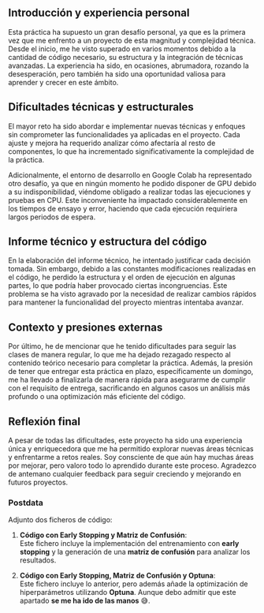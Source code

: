 ## Introducción y experiencia personal

Esta práctica ha supuesto un gran desafío personal, ya que es la primera vez que me enfrento a un proyecto de esta magnitud y complejidad técnica. Desde el inicio, me he visto superado en varios momentos debido a la cantidad de código necesario, su estructura y la integración de técnicas avanzadas. La experiencia ha sido, en ocasiones, abrumadora, rozando la desesperación, pero también ha sido una oportunidad valiosa para aprender y crecer en este ámbito.

## Dificultades técnicas y estructurales

El mayor reto ha sido abordar e implementar nuevas técnicas y enfoques sin comprometer las funcionalidades ya aplicadas en el proyecto. Cada ajuste y mejora ha requerido analizar cómo afectaría al resto de componentes, lo que ha incrementado significativamente la complejidad de la práctica. 

Adicionalmente, el entorno de desarrollo en Google Colab ha representado otro desafío, ya que en ningún momento he podido disponer de GPU debido a su indisponibilidad, viéndome obligado a realizar todas las ejecuciones y pruebas en CPU. Este inconveniente ha impactado considerablemente en los tiempos de ensayo y error, haciendo que cada ejecución requiriera largos periodos de espera.

## Informe técnico y estructura del código

En la elaboración del informe técnico, he intentado justificar cada decisión tomada. Sin embargo, debido a las constantes modificaciones realizadas en el código, he perdido la estructura y el orden de ejecución en algunas partes, lo que podría haber provocado ciertas incongruencias. Este problema se ha visto agravado por la necesidad de realizar cambios rápidos para mantener la funcionalidad del proyecto mientras intentaba avanzar.

## Contexto y presiones externas

Por último, he de mencionar que he tenido dificultades para seguir las clases de manera regular, lo que me ha dejado rezagado respecto al contenido teórico necesario para completar la práctica. Además, la presión de tener que entregar esta práctica en plazo, específicamente un domingo, me ha llevado a finalizarla de manera rápida para asegurarme de cumplir con el requisito de entrega, sacrificando en algunos casos un análisis más profundo o una optimización más eficiente del código.

## Reflexión final

A pesar de todas las dificultades, este proyecto ha sido una experiencia única y enriquecedora que me ha permitido explorar nuevas áreas técnicas y enfrentarme a retos reales. Soy consciente de que aún hay muchas áreas por mejorar, pero valoro todo lo aprendido durante este proceso. Agradezco de antemano cualquier feedback para seguir creciendo y mejorando en futuros proyectos.

### Postdata

Adjunto dos ficheros de código:

1. **Código con Early Stopping y Matriz de Confusión**:  
   Este fichero incluye la implementación del entrenamiento con **early stopping** y la generación de una **matriz de confusión** para analizar los resultados.

2. **Código con Early Stopping, Matriz de Confusión y Optuna**:  
   Este fichero incluye lo anterior, pero además añade la optimización de hiperparámetros utilizando **Optuna**. Aunque debo admitir que este apartado **se me ha ido de las manos** 😅.
